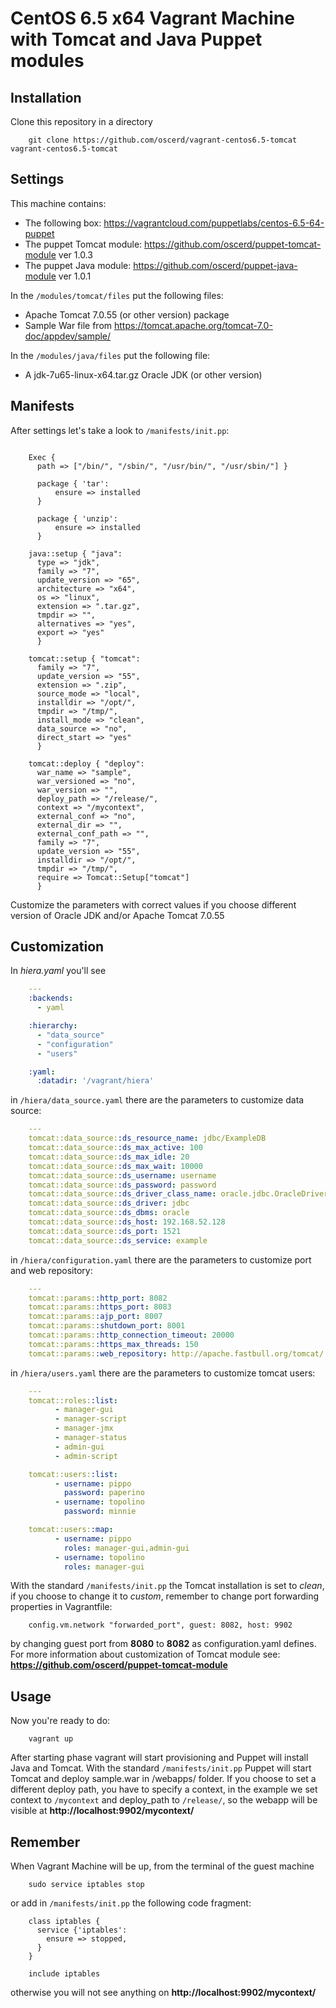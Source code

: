 CentOS 6.5 x64 Vagrant Machine with Tomcat and Java Puppet modules
========================

Installation
-----------------

Clone this repository in a directory 

```shell
	git clone https://github.com/oscerd/vagrant-centos6.5-tomcat vagrant-centos6.5-tomcat
```

Settings
-----------------

This machine contains:

 * The following box: https://vagrantcloud.com/puppetlabs/centos-6.5-64-puppet
 * The puppet Tomcat module: https://github.com/oscerd/puppet-tomcat-module ver 1.0.3
 * The puppet Java module: https://github.com/oscerd/puppet-java-module ver 1.0.1

In the `/modules/tomcat/files` put the following files:

 * Apache Tomcat 7.0.55 (or other version) package
 * Sample War file from https://tomcat.apache.org/tomcat-7.0-doc/appdev/sample/

In the `/modules/java/files` put the following file:

 * A jdk-7u65-linux-x64.tar.gz Oracle JDK (or other version)

Manifests
-----------------

After settings let's take a look to `/manifests/init.pp`:

```puppet

	Exec {
	  path => ["/bin/", "/sbin/", "/usr/bin/", "/usr/sbin/"] }

	  package { 'tar':
	      ensure => installed
	  }

	  package { 'unzip':
	      ensure => installed
	  }

	java::setup { "java":
	  type => "jdk",
	  family => "7",
	  update_version => "65",
	  architecture => "x64",
	  os => "linux",
	  extension => ".tar.gz",
	  tmpdir => "",
	  alternatives => "yes",
	  export => "yes"
	  }

	tomcat::setup { "tomcat":
	  family => "7",
	  update_version => "55",
	  extension => ".zip",
	  source_mode => "local",
	  installdir => "/opt/",
	  tmpdir => "/tmp/",
	  install_mode => "clean",
	  data_source => "no",
	  direct_start => "yes"
	  }

	tomcat::deploy { "deploy":
	  war_name => "sample",
	  war_versioned => "no",
	  war_version => "",
	  deploy_path => "/release/",
	  context => "/mycontext",
	  external_conf => "no",
	  external_dir => "",
	  external_conf_path => "",
	  family => "7",
	  update_version => "55",
	  installdir => "/opt/",
	  tmpdir => "/tmp/",
	  require => Tomcat::Setup["tomcat"]
	  }

```

Customize the parameters with correct values if you choose different version of Oracle JDK and/or Apache Tomcat 7.0.55

Customization
-----------------

In _hiera.yaml_ you'll see

```yaml
	---
	:backends:
	  - yaml

	:hierarchy:
	  - "data_source"
	  - "configuration"
	  - "users"

	:yaml:
	  :datadir: '/vagrant/hiera'
```

in `/hiera/data_source.yaml` there are the parameters to customize data source:

```yaml
	---
	tomcat::data_source::ds_resource_name: jdbc/ExampleDB
	tomcat::data_source::ds_max_active: 100
	tomcat::data_source::ds_max_idle: 20
	tomcat::data_source::ds_max_wait: 10000
	tomcat::data_source::ds_username: username
	tomcat::data_source::ds_password: password
	tomcat::data_source::ds_driver_class_name: oracle.jdbc.OracleDriver
	tomcat::data_source::ds_driver: jdbc
	tomcat::data_source::ds_dbms: oracle
	tomcat::data_source::ds_host: 192.168.52.128
	tomcat::data_source::ds_port: 1521
	tomcat::data_source::ds_service: example
```

in `/hiera/configuration.yaml` there are the parameters to customize port and web repository:

```yaml
	---
	tomcat::params::http_port: 8082
	tomcat::params::https_port: 8083
	tomcat::params::ajp_port: 8007
	tomcat::params::shutdown_port: 8001
	tomcat::params::http_connection_timeout: 20000
	tomcat::params::https_max_threads: 150
	tomcat::params::web_repository: http://apache.fastbull.org/tomcat/
```

in `/hiera/users.yaml` there are the parameters to customize tomcat users:

```yaml
	---
	tomcat::roles::list:
	      - manager-gui
	      - manager-script
	      - manager-jmx
	      - manager-status
	      - admin-gui
	      - admin-script

	tomcat::users::list:
	      - username: pippo
		    password: paperino
	      - username: topolino
		    password: minnie

	tomcat::users::map:
	      - username: pippo
		    roles: manager-gui,admin-gui
	      - username: topolino
		    roles: manager-gui
```

With the standard `/manifests/init.pp` the Tomcat installation is set to _clean_, if you choose to change it to _custom_, remember to change port forwarding properties in Vagrantfile:

```shell
	config.vm.network "forwarded_port", guest: 8082, host: 9902
```

by changing guest port from __8080__ to __8082__ as configuration.yaml defines. For more information about customization of Tomcat module see: __https://github.com/oscerd/puppet-tomcat-module__

Usage
-----------------

Now you're ready to do:

```shell
	vagrant up
```

After starting phase vagrant will start provisioning and Puppet will install Java and Tomcat. With the standard `/manifests/init.pp` Puppet will start Tomcat and deploy sample.war in /webapps/ folder.
If you choose to set a different deploy path, you have to specify a context, in the example we set context to `/mycontext` and deploy_path to `/release/`, so the webapp will be visible at __http://localhost:9902/mycontext/__

Remember
----------------- 

When Vagrant Machine will be up, from the terminal of the guest machine 

```shell
	sudo service iptables stop
```

or add in `/manifests/init.pp` the following code fragment:

```puppet
	class iptables {
	  service {'iptables':
	    ensure => stopped,
	  }
	}

	include iptables
```

otherwise you will not see anything on __http://localhost:9902/mycontext/__


